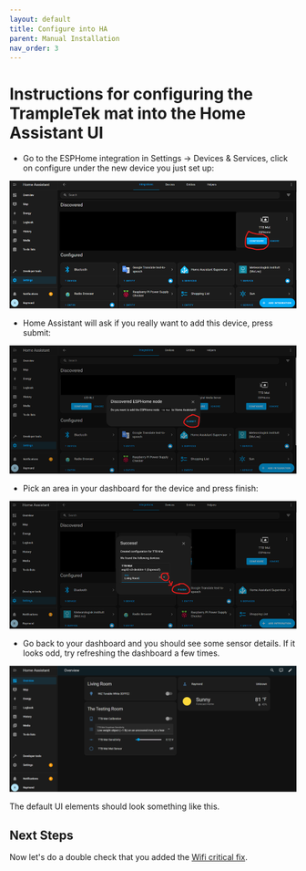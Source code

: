 ```yaml
---
layout: default
title: Configure into HA
parent: Manual Installation
nav_order: 3
---
```


# Instructions for configuring the TrampleTek mat into the Home Assistant UI

- Go to the ESPHome integration in Settings -> Devices & Services, click on configure under the new device you just set up:

<img src="../../images/HA_services_mat_configure.png" width="600">

- Home Assistant will ask if you really want to add this device, press submit:

<img src="../../images/HA_services_mat_configure_submit.png" width="600">

- Pick an area in your dashboard for the device and press finish:

<img src="../../images/HA_services_mat_configure_area_finish.png" width="600"> 

- Go back to your dashboard and you should see some sensor details. If it looks odd, try refreshing the dashboard a few times.

<img src="../../images/HA_UI_overview.png" width="600">

The default UI elements should look something like this.

## Next Steps
Now let's do a double check that you added the [Wifi critical fix](https://ascmats.github.io/docs/Manual-Installation/critical_wifi.html).




